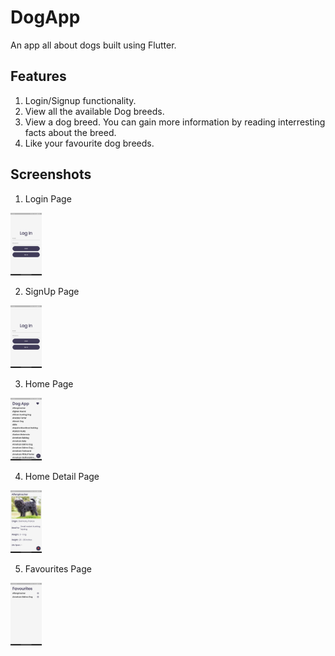 # DogApp

An app all about dogs built using Flutter.

## Features
1. Login/Signup functionality.
2. View all the available Dog breeds.
3. View a dog breed. You can gain more information by reading interresting facts about the breed.
4. Like your favourite dog breeds.

## Screenshots

1. Login Page
<img src="/screenshots/1.png" height="100">

2. SignUp Page
<img src="/screenshots/1.png" height="100">

3. Home Page
<img src="/screenshots/3.png" height="100">

4. Home Detail Page
<img src="/screenshots/4.png" height="100">

5. Favourites Page
<img src="/screenshots/5.png" height="100">